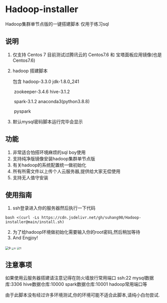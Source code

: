 # Hadoop-installer
Hadoop集群单节点版的一键搭建脚本 仅用于练习sql

## 说明
1. 仅支持 Centos 7 目前测试过腾讯云的 Centos7.6 和 宝塔面板应用镜像(也是Centos7.6)

2. hadoop 搭建脚本

   包含 hadoop-3.3.0           jdk-1.8.0_241 

   ​        zookeeper-3.4.6       hive-3.1.2 

   ​        spark-3.1.2               anaconda3(python3.8.8)

   ​        pyspark

3. 默认mysql密码脚本运行完毕会显示

   

## 功能
1. 非常适合怕搭环境麻烦的sql boy使用
1. 支持纯净版镜像安装hadoop集群单节点版
1. 有关hadoop的系统配置统一做初始化
1. 所有所需文件以上传个人云服务器,提供给大家无偿使用
2. 支持无人值守安装

## 使用指南
1. ssh登录进入你的服务器然后执行一下代码
```shell
bash <(curl -Ls https://cdn.jsdelivr.net/gh/suhang98/Hadoop-installer@main/install.sh)
```


2. 为了给hadoop环境做初始化需要输入你的root密码,然后稍加等待
3. And Engjoy!

<img src="https://github.com/suhang98/Hadoop-installer/blob/main/README.assets/9.jpeg" alt="9" style="zoom:67%;" />

<img src="https://github.com/suhang98/Hadoop-installer/blob/main/README.assets/10.jpeg" alt="10" style="zoom:40%;" />





<img src="https://github.com/suhang98/Hadoop-installer/blob/main/README.assets/11.jpeg" alt="11" style="zoom:50%;" />




## 注意事项

如果使用云服务器搭建请注意记得在防火墙放行常用端口 ssh:22 mysql数据库:3306 hive数据仓库:10000 spark数据仓库:10001 hadoop常用端口等

由于此脚本没有经过许多环境测试,你的环境可能不适合此脚本,请纯小白勿尝试.

